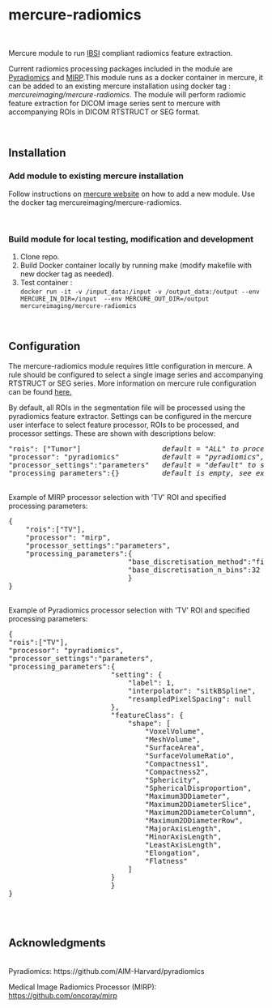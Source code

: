 # **mercure-radiomics**
<br>

Mercure module to run [IBSI](https://theibsi.github.io/) compliant radiomics feature extraction.

Current radiomics processing packages included in the module are [Pyradiomics](https://github.com/AIM-Harvard/pyradiomics) and [MIRP](https://github.com/oncoray/mirp).This module runs as a docker container in mercure, it can be added to an existing mercure installation using docker tag : *mercureimaging/mercure-radiomics*. The module will perform radiomic feature extraction for DICOM image series sent to mercure with accompanying ROIs in DICOM RTSTRUCT or SEG format.

<br>

## **Installation**

### Add module to existing mercure installation
Follow instructions on [mercure website](https://mercure-imaging.org) on how to add a new module. Use the docker tag mercureimaging/mercure-radiomics.

<br>

### Build module for local testing, modification and development
1. Clone repo.
2. Build Docker container locally by running make (modify makefile with new docker tag as needed).
3. Test container :\
`docker run -it -v /input_data:/input -v /output_data:/output --env MERCURE_IN_DIR=/input  --env MERCURE_OUT_DIR=/output mercureimaging/mercure-radiomics`

<br>

## **Configuration**

The mercure-radiomics module requires little configuration in mercure. A rule should be configured to select a single image series and accompanying RTSTRUCT or SEG series. More information on mercure rule configuration can be found [here.](https://mercure-imaging.org/docs/usage.html)

By default, all ROIs in the segmentation file will be processed using the pyradiomics feature extractor. Settings can be configured in the mercure user interface to select feature processor, ROIs to be processed, and processor settings. These are shown with descriptions below: 
<pre>
"rois": ["Tumor"]                   <i>default = "ALL" to process all ROIs found.</i>
"processor": "pyradiomics"          <i>default = "pyradiomics", can also be set to "mirp".</i>
"processor_settings":"parameters"   <i>default = "default" to set to default processor settings, if 'parameters' selected 'processing_parameters' can be provided.</i>
"processing_parameters":{}          <i>default is empty, see examples below to set processor parameters.</i>
</pre>
<br>
Example of MIRP processor selection with 'TV' ROI and specified processing parameters:
<pre>
{
    "rois":["TV"],
    "processor": "mirp",
    "processor_settings":"parameters",
    "processing_parameters":{
                            "base_discretisation_method":"fixed_bin_number",
                            "base_discretisation_n_bins":32
                            }
}
</pre>
<br>
Example of Pyradiomics processor selection with 'TV' ROI and specified processing parameters:
<pre>
{
"rois":["TV"],
"processor": "pyradiomics",
"processor_settings":"parameters",
"processing_parameters":{
                        "setting": {
                            "label": 1,
                            "interpolator": "sitkBSpline",
                            "resampledPixelSpacing": null
                        },
                        "featureClass": {
                            "shape": [
                                "VoxelVolume",
                                "MeshVolume",
                                "SurfaceArea",
                                "SurfaceVolumeRatio",
                                "Compactness1",
                                "Compactness2",
                                "Sphericity",
                                "SphericalDisproportion",
                                "Maximum3DDiameter",
                                "Maximum2DDiameterSlice",
                                "Maximum2DDiameterColumn",
                                "Maximum2DDiameterRow",
                                "MajorAxisLength",
                                "MinorAxisLength",
                                "LeastAxisLength",
                                "Elongation",
                                "Flatness"
                            ]
                        }
                        }
}
</pre>
<br>
<br>

## **Acknowledgments**

<br>
Pyradiomics: https://github.com/AIM-Harvard/pyradiomics

Medical Image Radiomics Processor (MIRP): https://github.com/oncoray/mirp

<br>



